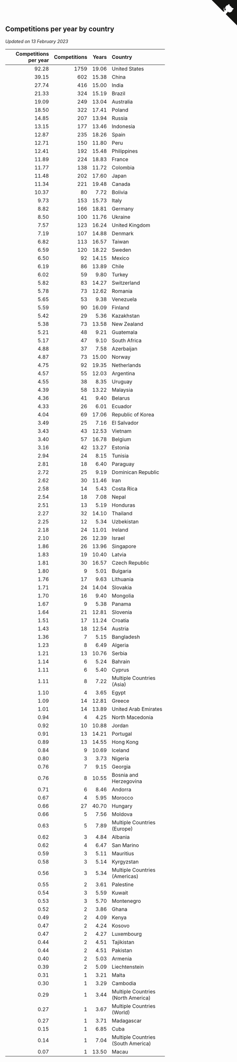 ## Competitions per year by country

*Updated on 13 February 2023*

| Competitions per year | Competitions | Years | Country |
| ---: | ---: | ---: | :--- |
| 92.28 | 1759 | 19.06 | United States |
| 39.15 | 602 | 15.38 | China |
| 27.74 | 416 | 15.00 | India |
| 21.33 | 324 | 15.19 | Brazil |
| 19.09 | 249 | 13.04 | Australia |
| 18.50 | 322 | 17.41 | Poland |
| 14.85 | 207 | 13.94 | Russia |
| 13.15 | 177 | 13.46 | Indonesia |
| 12.87 | 235 | 18.26 | Spain |
| 12.71 | 150 | 11.80 | Peru |
| 12.41 | 192 | 15.48 | Philippines |
| 11.89 | 224 | 18.83 | France |
| 11.77 | 138 | 11.72 | Colombia |
| 11.48 | 202 | 17.60 | Japan |
| 11.34 | 221 | 19.48 | Canada |
| 10.37 | 80 | 7.72 | Bolivia |
| 9.73 | 153 | 15.73 | Italy |
| 8.82 | 166 | 18.81 | Germany |
| 8.50 | 100 | 11.76 | Ukraine |
| 7.57 | 123 | 16.24 | United Kingdom |
| 7.19 | 107 | 14.88 | Denmark |
| 6.82 | 113 | 16.57 | Taiwan |
| 6.59 | 120 | 18.22 | Sweden |
| 6.50 | 92 | 14.15 | Mexico |
| 6.19 | 86 | 13.89 | Chile |
| 6.02 | 59 | 9.80 | Turkey |
| 5.82 | 83 | 14.27 | Switzerland |
| 5.78 | 73 | 12.62 | Romania |
| 5.65 | 53 | 9.38 | Venezuela |
| 5.59 | 90 | 16.09 | Finland |
| 5.42 | 29 | 5.36 | Kazakhstan |
| 5.38 | 73 | 13.58 | New Zealand |
| 5.21 | 48 | 9.21 | Guatemala |
| 5.17 | 47 | 9.10 | South Africa |
| 4.88 | 37 | 7.58 | Azerbaijan |
| 4.87 | 73 | 15.00 | Norway |
| 4.75 | 92 | 19.35 | Netherlands |
| 4.57 | 55 | 12.03 | Argentina |
| 4.55 | 38 | 8.35 | Uruguay |
| 4.39 | 58 | 13.22 | Malaysia |
| 4.36 | 41 | 9.40 | Belarus |
| 4.33 | 26 | 6.01 | Ecuador |
| 4.04 | 69 | 17.06 | Republic of Korea |
| 3.49 | 25 | 7.16 | El Salvador |
| 3.43 | 43 | 12.53 | Vietnam |
| 3.40 | 57 | 16.78 | Belgium |
| 3.16 | 42 | 13.27 | Estonia |
| 2.94 | 24 | 8.15 | Tunisia |
| 2.81 | 18 | 6.40 | Paraguay |
| 2.72 | 25 | 9.19 | Dominican Republic |
| 2.62 | 30 | 11.46 | Iran |
| 2.58 | 14 | 5.43 | Costa Rica |
| 2.54 | 18 | 7.08 | Nepal |
| 2.51 | 13 | 5.19 | Honduras |
| 2.27 | 32 | 14.10 | Thailand |
| 2.25 | 12 | 5.34 | Uzbekistan |
| 2.18 | 24 | 11.01 | Ireland |
| 2.10 | 26 | 12.39 | Israel |
| 1.86 | 26 | 13.96 | Singapore |
| 1.83 | 19 | 10.40 | Latvia |
| 1.81 | 30 | 16.57 | Czech Republic |
| 1.80 | 9 | 5.01 | Bulgaria |
| 1.76 | 17 | 9.63 | Lithuania |
| 1.71 | 24 | 14.04 | Slovakia |
| 1.70 | 16 | 9.40 | Mongolia |
| 1.67 | 9 | 5.38 | Panama |
| 1.64 | 21 | 12.81 | Slovenia |
| 1.51 | 17 | 11.24 | Croatia |
| 1.43 | 18 | 12.54 | Austria |
| 1.36 | 7 | 5.15 | Bangladesh |
| 1.23 | 8 | 6.49 | Algeria |
| 1.21 | 13 | 10.76 | Serbia |
| 1.14 | 6 | 5.24 | Bahrain |
| 1.11 | 6 | 5.40 | Cyprus |
| 1.11 | 8 | 7.22 | Multiple Countries (Asia) |
| 1.10 | 4 | 3.65 | Egypt |
| 1.09 | 14 | 12.81 | Greece |
| 1.01 | 14 | 13.89 | United Arab Emirates |
| 0.94 | 4 | 4.25 | North Macedonia |
| 0.92 | 10 | 10.88 | Jordan |
| 0.91 | 13 | 14.21 | Portugal |
| 0.89 | 13 | 14.55 | Hong Kong |
| 0.84 | 9 | 10.69 | Iceland |
| 0.80 | 3 | 3.73 | Nigeria |
| 0.76 | 7 | 9.15 | Georgia |
| 0.76 | 8 | 10.55 | Bosnia and Herzegovina |
| 0.71 | 6 | 8.46 | Andorra |
| 0.67 | 4 | 5.95 | Morocco |
| 0.66 | 27 | 40.70 | Hungary |
| 0.66 | 5 | 7.56 | Moldova |
| 0.63 | 5 | 7.89 | Multiple Countries (Europe) |
| 0.62 | 3 | 4.84 | Albania |
| 0.62 | 4 | 6.47 | San Marino |
| 0.59 | 3 | 5.11 | Mauritius |
| 0.58 | 3 | 5.14 | Kyrgyzstan |
| 0.56 | 3 | 5.34 | Multiple Countries (Americas) |
| 0.55 | 2 | 3.61 | Palestine |
| 0.54 | 3 | 5.59 | Kuwait |
| 0.53 | 3 | 5.70 | Montenegro |
| 0.52 | 2 | 3.86 | Ghana |
| 0.49 | 2 | 4.09 | Kenya |
| 0.47 | 2 | 4.24 | Kosovo |
| 0.47 | 2 | 4.27 | Luxembourg |
| 0.44 | 2 | 4.51 | Tajikistan |
| 0.44 | 2 | 4.51 | Pakistan |
| 0.40 | 2 | 5.03 | Armenia |
| 0.39 | 2 | 5.09 | Liechtenstein |
| 0.31 | 1 | 3.21 | Malta |
| 0.30 | 1 | 3.29 | Cambodia |
| 0.29 | 1 | 3.44 | Multiple Countries (North America) |
| 0.27 | 1 | 3.67 | Multiple Countries (World) |
| 0.27 | 1 | 3.71 | Madagascar |
| 0.15 | 1 | 6.85 | Cuba |
| 0.14 | 1 | 7.04 | Multiple Countries (South America) |
| 0.07 | 1 | 13.50 | Macau |


<a href="https://github.com/JustinTimeCuber/wca_statistics" class="github-corner" aria-label="View source on Github"><svg width="80" height="80" viewBox="0 0 250 250" style="fill:#151513; color:#fff; position: absolute; top: 0; border: 0; right: 0;" aria-hidden="true"><path d="M0,0 L115,115 L130,115 L142,142 L250,250 L250,0 Z"></path><path d="M128.3,109.0 C113.8,99.7 119.0,89.6 119.0,89.6 C122.0,82.7 120.5,78.6 120.5,78.6 C119.2,72.0 123.4,76.3 123.4,76.3 C127.3,80.9 125.5,87.3 125.5,87.3 C122.9,97.6 130.6,101.9 134.4,103.2" fill="currentColor" style="transform-origin: 130px 106px;" class="octo-arm"></path><path d="M115.0,115.0 C114.9,115.1 118.7,116.5 119.8,115.4 L133.7,101.6 C136.9,99.2 139.9,98.4 142.2,98.6 C133.8,88.0 127.5,74.4 143.8,58.0 C148.5,53.4 154.0,51.2 159.7,51.0 C160.3,49.4 163.2,43.6 171.4,40.1 C171.4,40.1 176.1,42.5 178.8,56.2 C183.1,58.6 187.2,61.8 190.9,65.4 C194.5,69.0 197.7,73.2 200.1,77.6 C213.8,80.2 216.3,84.9 216.3,84.9 C212.7,93.1 206.9,96.0 205.4,96.6 C205.1,102.4 203.0,107.8 198.3,112.5 C181.9,128.9 168.3,122.5 157.7,114.1 C157.9,116.9 156.7,120.9 152.7,124.9 L141.0,136.5 C139.8,137.7 141.6,141.9 141.8,141.8 Z" fill="currentColor" class="octo-body"></path></svg></a><style>.github-corner:hover .octo-arm{animation:octocat-wave 560ms ease-in-out}@keyframes octocat-wave{0%,100%{transform:rotate(0)}20%,60%{transform:rotate(-25deg)}40%,80%{transform:rotate(10deg)}}@media (max-width:500px){.github-corner:hover .octo-arm{animation:none}.github-corner .octo-arm{animation:octocat-wave 560ms ease-in-out}}</style>
